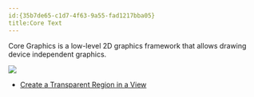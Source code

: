 ```yaml
---
id:{35b7de65-c1d7-4f63-9a55-fad1217bba05}  
title:Core Text  
---
```


Core Graphics is a low-level 2D graphics framework that allows drawing device independent graphics.

 [ ![](Images/Core_Graphics.png)](Images/Core_Graphics.png)

-   [Create a Transparent Region in a View](/recipes/ios/graphics_and_drawing/core_graphics/transparent_region_view)